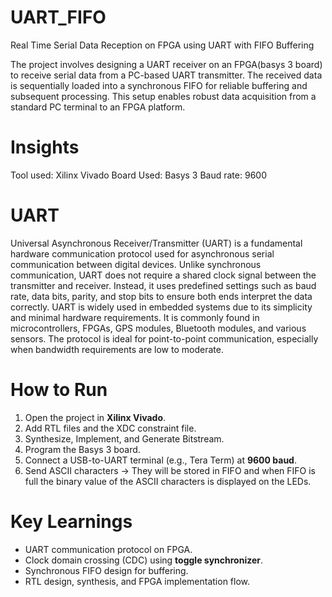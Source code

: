 # UART_FIFO
Real Time Serial Data Reception on FPGA using UART with FIFO Buffering

The project involves designing a UART receiver on an FPGA(basys 3 board) to receive serial data from a PC-based 
UART transmitter. The received data is sequentially loaded into a synchronous FIFO for reliable buffering and 
subsequent processing. This setup enables robust data acquisition from a standard PC terminal to an FPGA platform.

# Insights
Tool used: Xilinx Vivado
Board Used: Basys 3
Baud rate: 9600

# UART
 Universal Asynchronous Receiver/Transmitter (UART) is a fundamental hardware
 communication protocol used for asynchronous serial communication between digital devices.
 Unlike synchronous communication, UART does not require a shared clock signal between
 the transmitter and receiver. Instead, it uses predefined settings such as baud rate, data bits,
 parity, and stop bits to ensure both ends interpret the data correctly.
 UART is widely used in embedded systems due to its simplicity and minimal hardware
 requirements. It is commonly found in microcontrollers, FPGAs, GPS modules, Bluetooth
 modules, and various sensors. The protocol is ideal for point-to-point communication,
 especially when bandwidth requirements are low to moderate.

# How to Run
1. Open the project in **Xilinx Vivado**.  
2. Add RTL files and the XDC constraint file.  
3. Synthesize, Implement, and Generate Bitstream.  
4. Program the Basys 3 board.  
5. Connect a USB-to-UART terminal (e.g., Tera Term) at **9600 baud**.  
6. Send ASCII characters → They will be stored in FIFO and when FIFO is full the binary value of the ASCII characters is displayed on the LEDs.  

# Key Learnings
- UART communication protocol on FPGA.  
- Clock domain crossing (CDC) using **toggle synchronizer**.  
- Synchronous FIFO design for buffering.  
- RTL design, synthesis, and FPGA implementation flow.  
